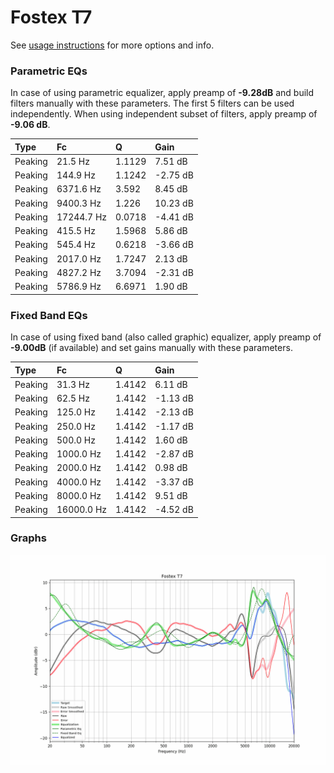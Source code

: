 # Fostex T7
See [usage instructions](https://github.com/jaakkopasanen/AutoEq#usage) for more options and info.

### Parametric EQs
In case of using parametric equalizer, apply preamp of **-9.28dB** and build filters manually
with these parameters. The first 5 filters can be used independently.
When using independent subset of filters, apply preamp of **-9.06 dB**.

| Type    | Fc         |      Q | Gain     |
|:--------|:-----------|:-------|:---------|
| Peaking | 21.5 Hz    | 1.1129 | 7.51 dB  |
| Peaking | 144.9 Hz   | 1.1242 | -2.75 dB |
| Peaking | 6371.6 Hz  | 3.592  | 8.45 dB  |
| Peaking | 9400.3 Hz  | 1.226  | 10.23 dB |
| Peaking | 17244.7 Hz | 0.0718 | -4.41 dB |
| Peaking | 415.5 Hz   | 1.5968 | 5.86 dB  |
| Peaking | 545.4 Hz   | 0.6218 | -3.66 dB |
| Peaking | 2017.0 Hz  | 1.7247 | 2.13 dB  |
| Peaking | 4827.2 Hz  | 3.7094 | -2.31 dB |
| Peaking | 5786.9 Hz  | 6.6971 | 1.90 dB  |

### Fixed Band EQs
In case of using fixed band (also called graphic) equalizer, apply preamp of **-9.00dB**
(if available) and set gains manually with these parameters.

| Type    | Fc         |      Q | Gain     |
|:--------|:-----------|:-------|:---------|
| Peaking | 31.3 Hz    | 1.4142 | 6.11 dB  |
| Peaking | 62.5 Hz    | 1.4142 | -1.13 dB |
| Peaking | 125.0 Hz   | 1.4142 | -2.13 dB |
| Peaking | 250.0 Hz   | 1.4142 | -1.17 dB |
| Peaking | 500.0 Hz   | 1.4142 | 1.60 dB  |
| Peaking | 1000.0 Hz  | 1.4142 | -2.87 dB |
| Peaking | 2000.0 Hz  | 1.4142 | 0.98 dB  |
| Peaking | 4000.0 Hz  | 1.4142 | -3.37 dB |
| Peaking | 8000.0 Hz  | 1.4142 | 9.51 dB  |
| Peaking | 16000.0 Hz | 1.4142 | -4.52 dB |

### Graphs
![](./Fostex%20T7.png)